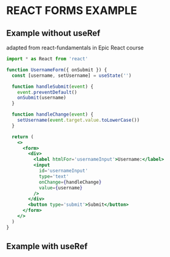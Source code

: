 # REACT FORMS EXAMPLE

## Example without useRef

adapted from react-fundamentals in Epic React course

```jsx
import * as React from 'react'

function UsernameForm({ onSubmit }) {
  const [username, setUsername] = useState('')

  function handleSubmit(event) {
    event.preventDefault()
    onSubmit(username)
  }

  function handleChange(event) {
    setUsername(event.target.value.toLowerCase())
  }

  return (
    <>
      <form>
        <div>
          <label htmlFor='usernameInput'>Username:</label>
          <input
            id='usernameInput'
            type='text'
            onChange={handleChange}
            value={username}
          />
        </div>
        <button type='submit'>Submit</button>
      </form>
    </>
  )
}
```

## Example with useRef
